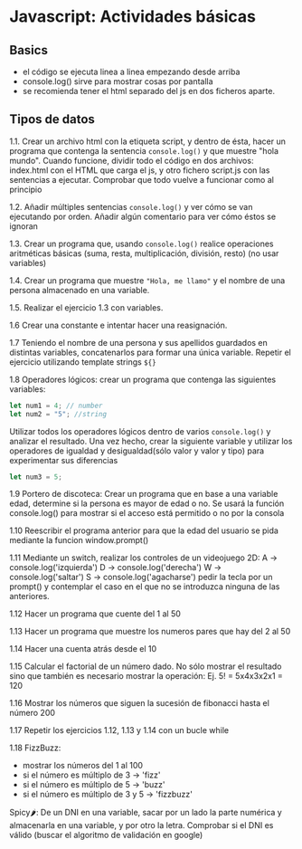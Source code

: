 # Javascript: Actividades básicas

## Basics

- el código se ejecuta linea a linea empezando desde arriba
- console.log() sirve para mostrar cosas por pantalla
- se recomienda tener el html separado del js en dos ficheros aparte.

## Tipos de datos

1.1. Crear un archivo html con la etiqueta script, y dentro de ésta, hacer un programa que contenga la sentencia `console.log()` y que muestre "hola mundo". Cuando funcione, dividir todo el código en dos archivos: index.html con el HTML que carga el js, y otro fichero script.js con las sentencias a ejecutar. Comprobar que todo vuelve a funcionar como al principio

1.2. Añadir múltiples sentencias `console.log()` y ver cómo se van ejecutando por orden. Añadir algún comentario para ver cómo éstos se ignoran

1.3. Crear un programa que, usando `console.log()` realice operaciones aritméticas básicas (suma, resta, multiplicación, división, resto) (no usar variables)

1.4. Crear un programa que muestre `"Hola, me llamo"` y el nombre de una persona almacenado en una variable.

1.5. Realizar el ejercicio 1.3 con variables.

1.6 Crear una constante e intentar hacer una reasignación.

1.7 Teniendo el nombre de una persona y sus apellidos guardados en distintas variables, concatenarlos para formar una única variable. Repetir el ejercicio utilizando template strings `${}`

1.8 Operadores lógicos: crear un programa que contenga las siguientes variables:

```js
let num1 = 4; // number
let num2 = "5"; //string
```

Utilizar todos los operadores lógicos dentro de varios `console.log()` y analizar el resultado.
Una vez hecho, crear la siguiente variable y utilizar los operadores de igualdad y desigualdad(sólo valor y valor y tipo) para experimentar sus diferencias

```js
let num3 = 5;
```

1.9 Portero de discoteca: Crear un programa que en base a una variable edad, determine si la persona es mayor de edad o no. Se usará la función console.log() para mostrar si el acceso está permitido o no por la consola

1.10 Reescribir el programa anterior para que la edad del usuario se pida mediante la funcion window.prompt()

1.11 Mediante un switch, realizar los controles de un videojuego 2D:
A -> console.log('izquierda')
D -> console.log('derecha')
W -> console.log('saltar')
S -> console.log('agacharse')
pedir la tecla por un prompt() y contemplar el caso en el que no se introduzca ninguna de las anteriores.

1.12 Hacer un programa que cuente del 1 al 50

1.13 Hacer un programa que muestre los numeros pares que hay del 2 al 50

1.14 Hacer una cuenta atrás desde el 10

1.15 Calcular el factorial de un número dado. No sólo mostrar el resultado sino que también es necesario mostrar la operación: Ej. 5! = 5x4x3x2x1 = 120

1.16 Mostrar los números que siguen la sucesión de fibonacci hasta el número 200

1.17 Repetir los ejercicios 1.12, 1.13 y 1.14 con un bucle while

1.18 FizzBuzz: 
 - mostrar los números del 1 al 100
 - si el número es múltiplo de 3 -> 'fizz'
 - si el número es múltiplo de 5 -> 'buzz'
 - si el número es múltiplo de 3 y 5 -> 'fizzbuzz'




Spicy🌶️: De un DNI en una variable, sacar por un lado la parte numérica y almacenarla en una variable, y por otro la letra.
Comprobar si el DNI es válido (buscar el algoritmo de validación en google)
